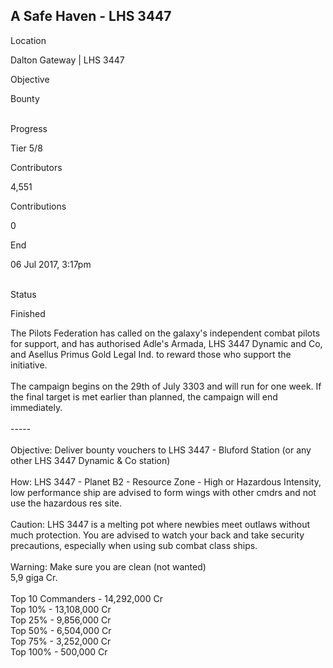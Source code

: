 ## A Safe Haven - LHS 3447

Location

Dalton Gateway \| LHS 3447

Objective

Bounty

\
Progress

Tier 5/8

Contributors

4,551

Contributions

0

End

06 Jul 2017, 3:17pm

\
Status

Finished

The Pilots Federation has called on the galaxy\'s independent combat
pilots for support, and has authorised Adle\'s Armada, LHS 3447 Dynamic
and Co, and Asellus Primus Gold Legal Ind. to reward those who support
the initiative.\
\
The campaign begins on the 29th of July 3303 and will run for one week.
If the final target is met earlier than planned, the campaign will end
immediately.\
\
-----\
\
Objective: Deliver bounty vouchers to LHS 3447 - Bluford Station (or any
other LHS 3447 Dynamic & Co station)\
\
How: LHS 3447 - Planet B2 - Resource Zone - High or Hazardous Intensity,
low performance ship are advised to form wings with other cmdrs and not
use the hazardous res site.\
\
Caution: LHS 3447 is a melting pot where newbies meet outlaws without
much protection. You are advised to watch your back and take security
precautions, especially when using sub combat class ships.\
\
Warning: Make sure you are clean (not wanted)\
5,9 giga Cr.\
\
Top 10 Commanders - 14,292,000 Cr\
Top 10% - 13,108,000 Cr\
Top 25% - 9,856,000 Cr\
Top 50% - 6,504,000 Cr\
Top 75% - 3,252,000 Cr\
Top 100% - 500,000 Cr
